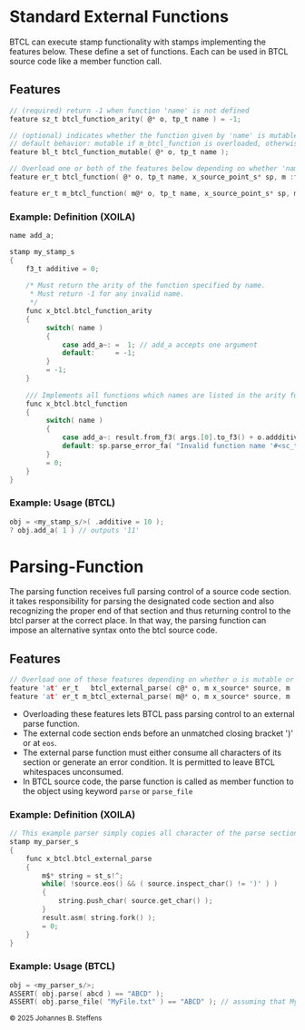 # Standard External Functions

BTCL can execute stamp functionality with stamps implementing the features below. These define a set of functions. Each can be used in BTCL source code like a member function call.

## Features

``` C
// (required) return -1 when function 'name' is not defined
feature sz_t btcl_function_arity( @* o, tp_t name ) = -1;

// (optional) indicates whether the function given by 'name' is mutable
// default behavior: mutable if m_btcl_function is overloaded, otherwise not mutable
feature bl_t btcl_function_mutable( @* o, tp_t name );

// Overload one or both of the features below depending on whether 'name' is mutable for o or not.
feature er_t btcl_function( @* o, tp_t name, x_source_point_s* sp, m :frame_s* lexical_frame, bcore_arr_sr_s* args, m sr_s* result );

feature er_t m_btcl_function( m@* o, tp_t name, x_source_point_s* sp, m :frame_s* lexical_frame, bcore_arr_sr_s* args, m sr_s* result );
```


### Example: Definition (XOILA)

``` C
name add_a;

stamp my_stamp_s
{
    f3_t additive = 0;
    
    /* Must return the arity of the function specified by name.
     * Must return -1 for any invalid name.
     */
    func x_btcl.btcl_function_arity
    {
         switch( name )
         {
             case add_a~: =  1; // add_a accepts one argument
             default:     = -1;
         }
         = -1;
    }
    
    /// Implements all functions which names are listed in the arity function above.
    func x_btcl.btcl_function
    {
         switch( name )
         {
             case add_a~: result.from_f3( args.[0].to_f3() + o.addditive ); break;
             default: sp.parse_error_fa( "Invalid function name '#<sc_t>'.", bnameof( name ) );
         }
         = 0;
    }
}
```

### Example: Usage (BTCL)

``` C
obj = <my_stamp_s/>( .additive = 10 );
? obj.add_a( 1 ) // outputs '11'
```


# Parsing-Function 

The parsing function receives full parsing control of a source code section. it takes responsibility for parsing the designated code section and also recognizing the proper end of that section and thus returning control to the btcl parser at the correct place. In that way, the parsing function can impose an alternative syntax onto the btcl source code.

## Features

``` C
// Overload one of these features depending on whether o is mutable or not.
feature 'at' er_t   btcl_external_parse( c@* o, m x_source* source, m :frame_s* lexical_frame, m sr_s* result );
feature 'at' er_t m_btcl_external_parse( m@* o, m x_source* source, m :frame_s* lexical_frame, m sr_s* result );
```

 *  Overloading these features lets BTCL pass parsing control to an external parse function.
 *  The external code section ends before an unmatched closing bracket ')' or at ```eos```.
 *  The external parse function must either consume all characters of its section or generate an error condition. It is permitted to leave BTCL whitespaces unconsumed.
 *  In BTCL source code, the parse function is called as member function to the object using keyword `parse` or `parse_file`

### Example: Definition (XOILA)

``` C
// This example parser simply copies all character of the parse section into a string
stamp my_parser_s
{
    func x_btcl.btcl_external_parse
    {
        m$* string = st_s!^;
        while( !source.eos() && ( source.inspect_char() != ')' ) )
        {
            string.push_char( source.get_char() );
        }
        result.asm( string.fork() );
        = 0;
    }
}
```

### Example: Usage (BTCL)

``` C
obj = <my_parser_s/>;
ASSERT( obj.parse( abcd ) == "ABCD" );
ASSERT( obj.parse_file( "MyFile.txt" ) == "ABCD" ); // assuming that MyFile.txt contains the text 'ABCD'

```



<sub>&copy; 2025 Johannes B. Steffens</sub>